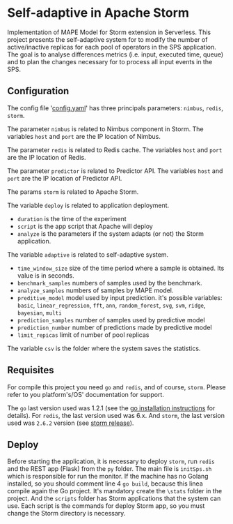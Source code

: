 # Self-adaptive in Apache Storm
Implementation of MAPE Model for Storm extension in Serverless. This project presents the self-adaptive system for to modify the number of active/inactive replicas for each pool of operators in the SPS application. The goal is to analyse differences metrics (i.e. input, executed time, queue) and to plan the changes necessary for to process all input events in the SPS.   

## Configuration
The config file '[config.yaml](configs/config.yaml)' has three principals parameters: `nimbus`, `redis`, `storm`. 

The parameter `nimbus` is related to Nimbus component in Storm. The variables `host` and `port` are the IP location of Nimbus.

The parameter `redis` is related to Redis cache. The variables `host` and `port` are the IP location of Redis.

The parameter `predictor` is related to Predictor API. The variables `host` and `port` are the IP location of Predictor API.

The params `storm` is related to Apache Storm.

The variable `deploy` is related to application deployment. 
- `duration` is the time of the experiment
- `script` is the app script that Apache will deploy
- `analyze` is the parameters if the system adapts (or not) the Storm application.  

The variable `adaptive` is related to self-adaptive system.
- `time_window_size` size of the time period where a sample is obtained. Its value is in seconds.
- `benchmark_samples` numbers of samples used by the benchmark.
- `analyze_samples` numbers of samples by MAPE model.
- `preditive_model` model used by input prediction. it's possible variables: `basic`, `linear_regression`, `fft`, `ann`, `random_forest`, `svg`, `svm`, `ridge`, `bayesian`, `multi`
- `prediction_samples`  number of samples used by predictive model
- `prediction_number`  number of predictions made by predictive model
- `limit_repicas`  limit of number of pool replicas

The variable `csv` is the folder where the system saves the statistics.

## Requisites
For compile this project you need `go` and `redis`, and of course, `storm`. Please refer to you platform's/OS' documentation for support.

The `go` last version used was 1.2.1  (see the <a href="https://go.dev/doc/install">go installation instructions</a> for details). For `redis`, the last version used was 6.x. And `storm`, the last version used was `2.6.2` version (see <a href="https://storm.apache.org/2024/04/05/storm262-released.html">storm release</a>).

## Deploy
Before starting the application, it is necessary to deploy `storm`, run `redis` and the REST app (Flask) from the `py` folder.
The main file is `initSps.sh` which is responsible for run the monitor. If the machine has no Golang installed, so you should comment line 4 `go build`, because this linea compile again the Go project. It's mandatory create the `\stats` folder in the project. And the `scripts` folder has Storm applications that the system can use. Each script is the commands for deploy Storm app, so you must change the Storm directory is necessary.
